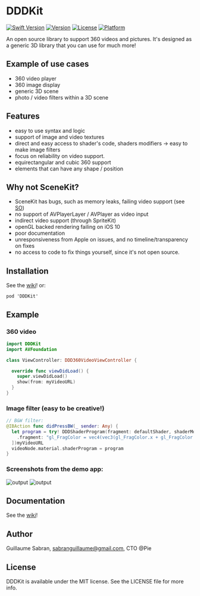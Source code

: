 # DDDKit

[![Swift Version](https://img.shields.io/badge/Swift-3.0-orange.svg?style=flat)](https://swift.org)
[![Version](https://img.shields.io/cocoapods/v/DDDKit.svg?style=flat)](http://cocoapods.org/pods/DDDKit)
[![License](https://img.shields.io/badge/License-MIT-blue.svg?style=flat)](http://cocoapods.org/pods/DDDKit)
[![Platform](https://img.shields.io/cocoapods/p/DDDKit.svg?style=flat)](http://cocoapods.org/pods/DDDKit)

An open source library to support 360 videos and pictures. It's designed as a generic 3D library that you can use for much more!

## Example of use cases
- 360 video player
- 360 image display
- generic 3D scene
- photo / video filters within a 3D scene

## Features
- easy to use syntax and logic
- support of image and video textures
- direct and easy access to shader's code, shaders modifiers -> easy to make image filters
- focus on reliability on video support.
- equirectangular and cubic 360 support
- elements that can have any shape / position

## Why not SceneKit?

- SceneKit has bugs, such as memory leaks, failing video support (see [SO](http://stackoverflow.com/questions/39542205/ios10-scenekit-render-a-video-with-custom-shader))
- no support of AVPlayerLayer / AVPlayer as video input
- indirect video support (through SpriteKit)
- openGL backed rendering failing on iOS 10
- poor documentation
- unresponsiveness from Apple on issues, and no timeline/transparency on fixes
- no access to code to fix things yourself, since it's not open source.

## Installation
See the [wiki](https://github.com/team-pie/DDDKit/wiki/Installation)! or:
```
pod 'DDDKit'
```

## Example

### 360 video
```swift
import DDDKit
import AVFoundation

class ViewController: DDD360VideoViewController {

  override func viewDidLoad() {
    super.viewDidLoad()
    show(from: myVideoURL)
  }
}

```
### Image filter (easy to be creative!)
```swift
// B&W filter:
@IBAction func didPressBW(_ sender: Any) {
  let program = try! DDDShaderProgram(fragment: defaultShader, shaderModifiers: [
    .fragment: "gl_FragColor = vec4(vec3(gl_FragColor.x + gl_FragColor.y + gl_FragColor.z) / 3.0, 1.0);",
  ])myVideoURL
  videoNode.material.shaderProgram = program
}
```

### Screenshots from the demo app:
![output](https://cloud.githubusercontent.com/assets/12446975/21338384/c63da03c-c62a-11e6-97ae-6f6f06648f27.gif)
![output](https://cloud.githubusercontent.com/assets/12446975/21338658/fec8b854-c62c-11e6-8750-cd52c2924051.gif)

## Documentation
See the [wiki](https://github.com/gsabran/DDDKit/wiki)!

## Author

Guillaume Sabran, sabranguillaume@gmail.com, CTO @Pie

## License

DDDKit is available under the MIT license. See the LICENSE file for more info.
